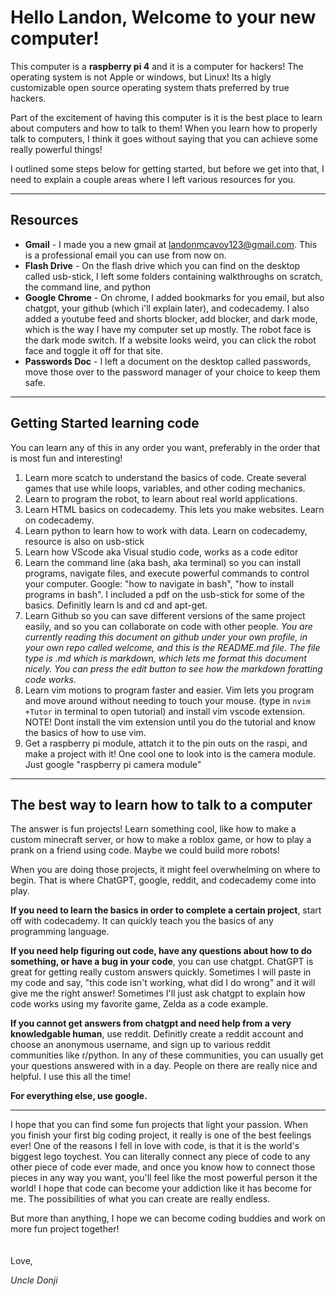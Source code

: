 
# Hello Landon, Welcome to your new computer!

This computer is a **raspberry pi 4** and it is a computer for hackers! The operating system is not Apple or windows, but Linux! Its a higly customizable open source operating system thats preferred by true hackers. 

Part of the excitement of having this computer is it is the best place to learn about computers and how to talk to them!
When you learn how to properly talk to computers, I think it goes without saying that you can achieve some really powerful things!

I outlined some steps below for getting started, but before we get into that, I need to explain a couple areas where I left various resources for you. 

---
## Resources
- **Gmail** - I made you a new gmail at landonmcavoy123@gmail.com. This is a professional email you can use from now on. 
- **Flash Drive** - On the flash drive which you can find on the desktop called usb-stick, I left some folders containing walkthroughs on scratch, the command line, and python
- **Google Chrome** - On chrome, I added bookmarks for you email, but also chatgpt, your github (which i'll explain later), and codecademy. I also added a youtube feed and shorts blocker, add blocker, and dark mode, which is the way I have my computer set up mostly. The robot face is the dark mode switch. If a website looks weird, you can click the robot face and toggle it off for that site.  
- **Passwords Doc** - I left a document on the desktop called passwords, move those over to the password manager of your choice to keep them safe. 
---
## Getting Started learning code
You can learn any of this in any order you want, preferably in the order that is most fun and interesting!
1. Learn more scatch to understand the basics of code. Create several games that use while loops, variables, and other coding mechanics. 
2. Learn to program the robot, to learn about real world applications.
3. Learn HTML basics on codecademy. This lets you make websites. Learn on codecademy.
4. Learn python to learn how to work with data. Learn on codecademy, resource is also on usb-stick
5. Learn how VScode aka Visual studio code, works as a code editor
6. Learn the command line (aka bash, aka terminal) so you can install programs, navigate files, and execute powerful commands to control your computer. Google: "how to navigate in bash", "how to install programs in bash". I included a pdf on the usb-stick for some of the basics. Definitly learn ls and cd and apt-get. 
7. Learn Github so you can save different versions of the same project easily, and so you can collaborate on code with other people. *You are currently reading this document on github under your own profile, in your own repo called welcome, and this is the README.md file. The file type is .md which is markdown, which lets me format this document nicely. You can press the edit button to see how the markdown foratting code works.*
8. Learn vim motions to program faster and easier. Vim lets you program and move around without needing to touch your mouse. (type in `nvim +Tutor` in terminal to open tutorial) and install vim vscode extension. NOTE! Dont install the vim extension until you do the tutorial and know the basics of how to use vim. 
9. Get a raspberry pi module, attatch it to the pin outs on the raspi, and make a project with it! One cool one to look into is the camera module. Just google "raspberry pi camera module"
---
## The best way to learn how to talk to a computer
The answer is fun projects! Learn something cool, like how to make a custom minecraft server, or how to make a roblox game, or how to play a prank on a friend using code. Maybe we could build more robots! 

When you are doing those projects, it might feel overwhelming on where to begin. That is where ChatGPT, google, reddit, and codecademy come into play. 

**If you need to learn the basics in order to complete a certain project**, start off with codecademy. It can quickly teach you the basics of any programming language. 

**If you need help figuring out code, have any questions about how to do something, or have a bug in your code**, you can use chatgpt. ChatGPT is great for getting really custom answers quickly. Sometimes I will paste in my code and say, "this code isn't working, what did I do wrong" and it will give me the right answer! Sometimes I'll just ask chatgpt to explain how code works using my favorite game, Zelda as a code example. 

**If you cannot get answers from chatgpt and need help from a very knowledgable human**, use reddit. Definitly create a reddit account and choose an anonymous username, and sign up to various reddit communities like r/python. In any of these communities, you can usually get your questions answered with in a day. People on there are really nice and helpful. I use this all the time!

**For everything else, use google.** 

---

I hope that you can find some fun projects that light your passion. When you finish your first big coding project, it really is one of the best feelings ever! One of the reasons I fell in love with code, is that it is the world's biggest lego toychest. You can literally connect any piece of code to any other piece of code ever made, and once you know how to connect those pieces in any way you want, you'll feel like the most powerful person it the world! I hope that code can become your addiction like it has become for me. The possibilities of what you can create are really endless. 

But more than anything, I hope we can become coding buddies and work on more fun project together!
</br>
</br>
</br>
Love,

*Uncle Donji*
